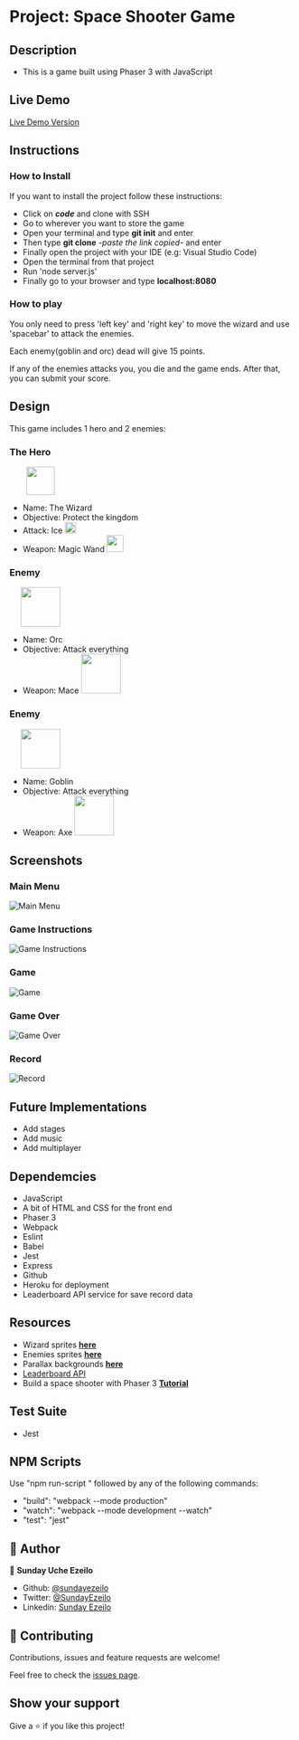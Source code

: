# Project:  Space Shooter Game

## Description

* This is a game built using Phaser 3 with JavaScript

## Live Demo

[Live Demo Version](https://spaceshooter-phaser.herokuapp.com/)

## Instructions

### How to Install

If you want to install the project follow these instructions:


- Click on ***code*** and clone with SSH
- Go to wherever you want to store the game
- Open your terminal and type **git init** and enter
- Then type **git clone** -*paste the link copied*- and enter
- Finally open the project with your IDE (e.g: Visual Studio Code)
- Open the terminal from that project
- Run 'node server.js'
- Finally go to your browser and type **localhost:8080**

### How to play

You only need to press 'left key' and 'right key' to move the wizard and use 'spacebar' to attack the enemies.

Each enemy(goblin and orc) dead will give 15 points.

If any of the enemies attacks you, you die and the game ends. After that, you can submit your score.

## Design

This game includes 1 hero and 2 enemies:
### The Hero
<img src='src/assets/screenshots/wizard.png' style="width: 50px; margin-left: 30px;">

- Name: The Wizard
- Objective: Protect the kingdom
- Attack: Ice <img src='src/assets/screenshots/ice.png' style="width: 20px;">
- Weapon: Magic Wand <img src='src/assets/screenshots/magicWand.png' style="width: 30px;">

### Enemy
<img src='src/assets/screenshots/orc.png' style="width: 70px; margin-left: 20px;">

- Name: Orc
- Objective: Attack everything
- Weapon: Mace <img src='src/assets/screenshots/mace.png' style="width: 70px;">

### Enemy
<img src='src/assets/screenshots/goblin.png' style="width: 70px; margin-left: 20px;">

- Name: Goblin
- Objective: Attack everything
- Weapon: Axe <img src='src/assets/screenshots/axe.png' style="width: 70px;">

## Screenshots

### Main Menu
![Main Menu](src/assets/screenshots/menu.png)

### Game Instructions
![Game Instructions](src/assets/screenshots/instructions.png)

### Game
![Game](src/assets/screenshots/game.png)

### Game Over
![Game Over](src/assets/screenshots/gameOver.png)

### Record
![Record](src/assets/screenshots/records.png)

## Future Implementations

- Add stages
- Add music
- Add multiplayer

## Dependemcies

- JavaScript
- A bit of HTML and CSS for the front end
- Phaser 3
- Webpack
- Eslint
- Babel
- Jest
- Express
- Github
- Heroku for deployment
- Leaderboard API service for save record data

## Resources

- Wizard sprites **[here](https://craftpix.net/freebies/wizard-character-free-sprite/)**
- Enemies sprites **[here](https://craftpix.net/freebies/free-orc-ogre-and-goblin-chibi-2d-game-sprites/)**
- Parallax backgrounds **[here](https://craftpix.net/freebies/free-horizontal-2d-game-backgrounds/)**
- [Leaderboard API](https://www.notion.so/microverse/Leaderboard-API-service-24c0c3c116974ac49488d4eb0267ade3)
- Build a space shooter with Phaser 3 **[Tutorial](https://learn.yorkcs.com/category/tutorials/gamedev/phaser-3/build-a-space-shooter-with-phaser-3/)**

## Test Suite

- Jest

## NPM Scripts

Use "npm run-script " followed by any of the following commands: 

- "build": "webpack --mode production"
- "watch": "webpack --mode development --watch"
- "test": "jest"


## 👤 Author

👤 **Sunday Uche Ezeilo**

- Github: [@sundayezeilo](https://github.com/ezeilo-su)
- Twitter: [@SundayEzeilo](https://twitter.com/SundayEzeilo)
- Linkedin: [Sunday Ezeilo](https://www.linkedin.com/in/sunday-ezeilo-a6a67664/)

## 🤝 Contributing

Contributions, issues and feature requests are welcome!

Feel free to check the [issues page](https://github.com/ezeilo-su/space-shooter-game/issues).

## Show your support

Give a ⭐️ if you like this project!